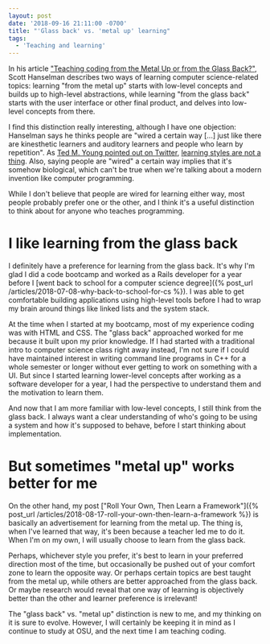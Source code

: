 ```yaml
---
layout: post
date: '2018-09-16 21:11:00 -0700'
title: "'Glass back' vs. 'metal up' learning"
tags:
  - 'Teaching and learning'
---
```

In his article ["Teaching coding from the Metal Up or from the Glass Back?"](https://www.hanselman.com/blog/TeachingCodingFromTheMetalUpOrFromTheGlassBack.aspx), Scott Hanselman describes two ways of learning computer science-related topics: learning "from the metal up" starts with low-level concepts and builds up to high-level abstractions, while learning "from the glass back" starts with the user interface or other final product, and delves into low-level concepts from there.

I find this distinction really interesting, although I have one objection: Hanselman says he thinks people are "wired a certain way [...] just like there are kinesthetic learners and auditory learners and people who learn by repetition". As [Ted M. Young pointed out on Twitter](https://twitter.com/jitterted/status/1041366266122915846), [learning styles are not a thing](https://www.theatlantic.com/science/archive/2018/04/the-myth-of-learning-styles/557687/). Also, saying people are "wired" a certain way implies that it's somehow biological, which can't be true when we're talking about a modern invention like computer programming.

While I don't believe that people are wired for learning either way, most people probably prefer one or the other, and I think it's a useful distinction to think about for anyone who teaches programming.

# I like learning from the glass back

I definitely have a preference for learning from the glass back. It's why I'm glad I did a code bootcamp and worked as a Rails developer for a year before I [went back to school for a computer science degree]({% post_url /articles/2018-07-08-why-back-to-school-for-cs %}). I was able to get comfortable building applications using high-level tools before I had to wrap my brain around things like linked lists and the system stack.

At the time when I started at my bootcamp, most of my experience coding was with HTML and CSS. The "glass back" approached worked for me because it built upon my prior knowledge. If I had started with a traditional intro to computer science class right away instead, I'm not sure if I could have maintained interest in writing command line programs in C++ for a whole semester or longer without ever getting to work on something with a UI. But since I started learning lower-level concepts after working as a software developer for a year, I had the perspective to understand them and the motivation to learn them.

And now that I am more familiar with low-level concepts, I still think from the glass back. I always want a clear understanding of who's going to be using a system and how it's supposed to behave, before I start thinking about implementation.

# But sometimes "metal up" works better for me

On the other hand, my post ["Roll Your Own, Then Learn a Framework"]({% post_url /articles/2018-08-17-roll-your-own-then-learn-a-framework %}) is basically an advertisement for learning from the metal up. The thing is, when I've learned that way, it's been because a teacher led me to do it. When I'm on my own, I will usually choose to learn from the glass back.

Perhaps, whichever style you prefer, it's best to learn in your preferred direction most of the time, but occasionally be pushed out of your comfort zone to learn the opposite way. Or perhaps certain topics are best taught from the metal up, while others are better approached from the glass back. Or maybe research would reveal that one way of learning is objectively better than the other and learner preference is irrelevant!

The "glass back" vs. "metal up" distinction is new to me, and my thinking on it is sure to evolve. However, I will certainly be keeping it in mind as I continue to study at OSU, and the next time I am teaching coding.
